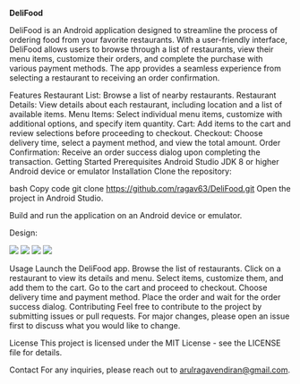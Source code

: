 **DeliFood**


DeliFood is an Android application designed to streamline the process of ordering food from your favorite restaurants. With a user-friendly interface, DeliFood allows users to browse through a list of restaurants, view their menu items, customize their orders, and complete the purchase with various payment methods. The app provides a seamless experience from selecting a restaurant to receiving an order confirmation.

Features
Restaurant List: Browse a list of nearby restaurants.
Restaurant Details: View details about each restaurant, including location and a list of available items.
Menu Items: Select individual menu items, customize with additional options, and specify item quantity.
Cart: Add items to the cart and review selections before proceeding to checkout.
Checkout: Choose delivery time, select a payment method, and view the total amount.
Order Confirmation: Receive an order success dialog upon completing the transaction.
Getting Started
Prerequisites
Android Studio
JDK 8 or higher
Android device or emulator
Installation
Clone the repository:

bash
Copy code
git clone https://github.com/ragav63/DeliFood.git
Open the project in Android Studio.

Build and run the application on an Android device or emulator.

Design:

<img src = "https://github-production-user-asset-6210df.s3.amazonaws.com/93568951/368943207-46969e59-e91c-41c7-b765-9f446490394f.png?X-Amz-Algorithm=AWS4-HMAC-SHA256&X-Amz-Credential=AKIAVCODYLSA53PQK4ZA%2F20240919%2Fus-east-1%2Fs3%2Faws4_request&X-Amz-Date=20240919T100825Z&X-Amz-Expires=300&X-Amz-Signature=0320ea503e55608189bbd3c3adc81c7bf6998d93e1a0a8b6d4b402ae951569f7&X-Amz-SignedHeaders=host&actor_id=93568951&key_id=0&repo_id=859296522"/>  

<img src = "https://github-production-user-asset-6210df.s3.amazonaws.com/93568951/368943425-655f9a5f-0bbc-488b-91cd-1ebaf15a6afa.png?X-Amz-Algorithm=AWS4-HMAC-SHA256&X-Amz-Credential=AKIAVCODYLSA53PQK4ZA%2F20240919%2Fus-east-1%2Fs3%2Faws4_request&X-Amz-Date=20240919T100903Z&X-Amz-Expires=300&X-Amz-Signature=975a80c525e7ee2ccbea1ed2cfd2a5b31280dd65ace91a3196dcf84691a43e95&X-Amz-SignedHeaders=host&actor_id=93568951&key_id=0&repo_id=859296522"/>   

<img src = "https://github-production-user-asset-6210df.s3.amazonaws.com/93568951/368943537-a1e10f74-92a0-4ac7-80ce-8dfa536f94b7.png?X-Amz-Algorithm=AWS4-HMAC-SHA256&X-Amz-Credential=AKIAVCODYLSA53PQK4ZA%2F20240919%2Fus-east-1%2Fs3%2Faws4_request&X-Amz-Date=20240919T100928Z&X-Amz-Expires=300&X-Amz-Signature=9ba8aa17b08b748017e6816a7c161356f177a7ec457131b427582aecb8062144&X-Amz-SignedHeaders=host&actor_id=93568951&key_id=0&repo_id=859296522"/>  

<img src = "https://github-production-user-asset-6210df.s3.amazonaws.com/93568951/368943679-958c6783-beda-4bf1-b736-f0aa285ee157.png?X-Amz-Algorithm=AWS4-HMAC-SHA256&X-Amz-Credential=AKIAVCODYLSA53PQK4ZA%2F20240919%2Fus-east-1%2Fs3%2Faws4_request&X-Amz-Date=20240919T100951Z&X-Amz-Expires=300&X-Amz-Signature=e42b9f657e7f2a03199c56f73bc5087b3d8b45144a7182fca85b45c225626e65&X-Amz-SignedHeaders=host&actor_id=93568951&key_id=0&repo_id=859296522"/> 

Usage
Launch the DeliFood app.
Browse the list of restaurants.
Click on a restaurant to view its details and menu.
Select items, customize them, and add them to the cart.
Go to the cart and proceed to checkout.
Choose delivery time and payment method.
Place the order and wait for the order success dialog.
Contributing
Feel free to contribute to the project by submitting issues or pull requests. For major changes, please open an issue first to discuss what you would like to change.

License
This project is licensed under the MIT License - see the LICENSE file for details.

Contact
For any inquiries, please reach out to arulragavendiran@gmail.com.
